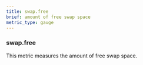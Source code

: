 ```yaml
---
title: swap.free
brief: amount of free swap space
metric_type: gauge
---
```

### swap.free

This metric measures the amount of free swap space.